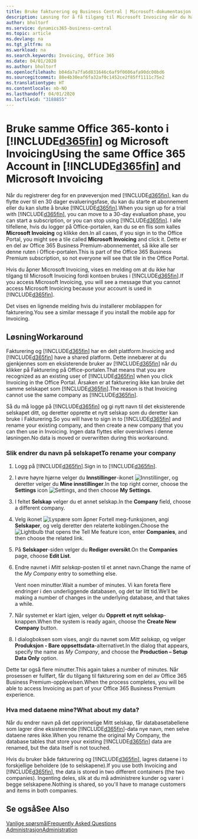 ```yaml
---
title: Bruke fakturering og Business Central | Microsoft-dokumentasjon
description: Løsning for å få tilgang til Microsoft Invoicing når du har registrert deg for Dynamics 365 Business Central.
author: bholtorf
ms.service: dynamics365-business-central
ms.topic: article
ms.devlang: na
ms.tgt_pltfrm: na
ms.workload: na
ms.search.keywords: Invoicing, Office 365
ms.date: 04/01/2020
ms.author: bholtorf
ms.openlocfilehash: b04da7a7fa6d831646c6af9f0606afa90dc00bd6
ms.sourcegitcommit: 88e4b30eaf6fa32af0c1452ce2f85ff1111c75e2
ms.translationtype: HT
ms.contentlocale: nb-NO
ms.lasthandoff: 04/01/2020
ms.locfileid: "3188855"
---
```

# <a name="using-the-same-office-365-account-in-d365fin-and-microsoft-invoicing"></a><span data-ttu-id="fac5c-103">Bruke samme Office 365-konto i [!INCLUDE[d365fin](includes/d365fin_long_md.md)] og Microsoft Invoicing</span><span class="sxs-lookup"><span data-stu-id="fac5c-103">Using the same Office 365 Account in [!INCLUDE[d365fin](includes/d365fin_long_md.md)] and Microsoft Invoicing</span></span>
<span data-ttu-id="fac5c-104">Når du registrerer deg for en prøveversjon med [!INCLUDE[d365fin](includes/d365fin_md.md)], kan du flytte over til en 30 dager evalueringsfase, du kan du starte et abonnement eller du kan slutte å bruke [!INCLUDE[d365fin](includes/d365fin_md.md)].</span><span class="sxs-lookup"><span data-stu-id="fac5c-104">When you sign up for a trial with [!INCLUDE[d365fin](includes/d365fin_md.md)], you can move to a 30-day evaluation phase, you can start a subscription, or you can stop using [!INCLUDE[d365fin](includes/d365fin_md.md)].</span></span> <span data-ttu-id="fac5c-105">I alle tilfellene, hvis du logger på Office-portalen, kan du se en flis som kalles **Microsoft Invoicing** og klikke den.</span><span class="sxs-lookup"><span data-stu-id="fac5c-105">In all cases, if you sign in to the Office Portal, you might see a tile called **Microsoft Invoicing** and click it.</span></span> <span data-ttu-id="fac5c-106">Dette er en del av Office 365 Business Premium-abonnementet, så ikke alle ser denne ruten i Office-portalen.</span><span class="sxs-lookup"><span data-stu-id="fac5c-106">This is part of the Office 365 Business Premium subscription, so not everyone will see that tile in the Office Portal.</span></span>  

<span data-ttu-id="fac5c-107">Hvis du åpner Microsoft Invoicing, vises en melding om at du ikke har tilgang til Microsoft Invoicing fordi kontoen brukes i [!INCLUDE[d365fin](includes/d365fin_md.md)].</span><span class="sxs-lookup"><span data-stu-id="fac5c-107">If you access Microsoft Invoicing, you will see a message that you cannot access Microsoft Invoicing because your account is used in [!INCLUDE[d365fin](includes/d365fin_md.md)].</span></span>  

<span data-ttu-id="fac5c-108">Det vises en lignende melding hvis du installerer mobilappen for fakturering.</span><span class="sxs-lookup"><span data-stu-id="fac5c-108">You see a similar message if you install the mobile app for Invoicing.</span></span>  

## <a name="workaround"></a><span data-ttu-id="fac5c-109">Løsning</span><span class="sxs-lookup"><span data-stu-id="fac5c-109">Workaround</span></span>
<span data-ttu-id="fac5c-110">Fakturering og [!INCLUDE[d365fin](includes/d365fin_md.md)] har en delt plattform.</span><span class="sxs-lookup"><span data-stu-id="fac5c-110">Invoicing and [!INCLUDE[d365fin](includes/d365fin_md.md)] have a shared platform.</span></span> <span data-ttu-id="fac5c-111">Dette innebærer at du gjenkjennes som en eksisterende bruker av [!INCLUDE[d365fin](includes/d365fin_md.md)] når du klikker på Fakturering på Office-portalen.</span><span class="sxs-lookup"><span data-stu-id="fac5c-111">That means that you are recognized as an existing user of [!INCLUDE[d365fin](includes/d365fin_md.md)] when you click Invoicing in the Office Portal.</span></span> <span data-ttu-id="fac5c-112">Årsaken er at fakturering ikke kan bruke det samme selskapet som [!INCLUDE[d365fin](includes/d365fin_md.md)].</span><span class="sxs-lookup"><span data-stu-id="fac5c-112">The reason is that Invoicing cannot use the same company as [!INCLUDE[d365fin](includes/d365fin_md.md)].</span></span>  

<span data-ttu-id="fac5c-113">Så du må logge på [!INCLUDE[d365fin](includes/d365fin_md.md)] og gi nytt navn til det eksisterende selskapet ditt, og deretter opprette et nytt selskap som du deretter kan bruke i Fakturering.</span><span class="sxs-lookup"><span data-stu-id="fac5c-113">So you will have to sign in to [!INCLUDE[d365fin](includes/d365fin_md.md)] and rename your existing company, and then create a new company that you can then use in Invoicing.</span></span> <span data-ttu-id="fac5c-114">Ingen data flyttes eller overskrives i denne løsningen.</span><span class="sxs-lookup"><span data-stu-id="fac5c-114">No data is moved or overwritten during this workaround.</span></span>

### <a name="to-rename-your-company"></a><span data-ttu-id="fac5c-115">Slik endrer du navn på selskapet</span><span class="sxs-lookup"><span data-stu-id="fac5c-115">To rename your company</span></span>
1. <span data-ttu-id="fac5c-116">Logg på [!INCLUDE[d365fin](includes/d365fin_md.md)].</span><span class="sxs-lookup"><span data-stu-id="fac5c-116">Sign in to [!INCLUDE[d365fin](includes/d365fin_md.md)].</span></span>
2. <span data-ttu-id="fac5c-117">I øvre høyre hjørne velger du **Innstillinger**-ikonet ![Innstillinger](media/ui-experience/settings_icon_small.png "Innstillinger-ikon for rollesenter"), og deretter velger du **Mine innstillinger**.</span><span class="sxs-lookup"><span data-stu-id="fac5c-117">In the top right corner, choose the **Settings** icon ![Settings](media/ui-experience/settings_icon_small.png "Settings icon for role center"), and then choose **My Settings**.</span></span>
3. <span data-ttu-id="fac5c-118">I feltet **Selskap** velger du et annet selskap.</span><span class="sxs-lookup"><span data-stu-id="fac5c-118">In the **Company** field, choose a different company.</span></span>
4. <span data-ttu-id="fac5c-119">Velg ikonet ![Lyspære som åpner Fortell meg-funksjonen](media/ui-search/search_small.png "Fortell hva du vil gjøre"), angi **Selskaper**, og velg deretter den relaterte koblingen.</span><span class="sxs-lookup"><span data-stu-id="fac5c-119">Choose the ![Lightbulb that opens the Tell Me feature](media/ui-search/search_small.png "Tell me what you want to do") icon, enter **Companies**, and then choose the related link.</span></span>  
5. <span data-ttu-id="fac5c-120">På **Selskaper**-siden velger du **Rediger oversikt**.</span><span class="sxs-lookup"><span data-stu-id="fac5c-120">On the **Companies** page, choose **Edit List**.</span></span>  
6. <span data-ttu-id="fac5c-121">Endre navnet i *Mitt selskap*-posten til et annet navn.</span><span class="sxs-lookup"><span data-stu-id="fac5c-121">Change the name of the *My Company* entry to something else.</span></span>  

    <span data-ttu-id="fac5c-122">Vent noen minutter.</span><span class="sxs-lookup"><span data-stu-id="fac5c-122">Wait a number of minutes.</span></span> <span data-ttu-id="fac5c-123">Vi kan foreta flere endringer i den underliggende databasen, og det tar litt tid.</span><span class="sxs-lookup"><span data-stu-id="fac5c-123">We’ll be making a number of changes in the underlying database, and that takes a while.</span></span>
7.  <span data-ttu-id="fac5c-124">Når systemet er klart igjen, velger du **Opprett et nytt selskap**-knappen.</span><span class="sxs-lookup"><span data-stu-id="fac5c-124">When the system is ready again, choose the **Create New Company** button.</span></span>  
8.  <span data-ttu-id="fac5c-125">I dialogboksen som vises, angir du navnet som *Mitt selskap*, og velger **Produksjon - Bare oppsettsdata**-alternativet.</span><span class="sxs-lookup"><span data-stu-id="fac5c-125">In the dialog that appears, specify the name as *My Company*, and choose the **Production – Setup Data Only** option.</span></span>  

<span data-ttu-id="fac5c-126">Dette tar også flere minutter.</span><span class="sxs-lookup"><span data-stu-id="fac5c-126">This again takes a number of minutes.</span></span> <span data-ttu-id="fac5c-127">Når prosessen er fullført, får du tilgang til fakturering som en del av Office 365 Business Premium-opplevelsen.</span><span class="sxs-lookup"><span data-stu-id="fac5c-127">When the process completes, you will be able to access Invoicing as part of your Office 365 Business Premium experience.</span></span>  

### <a name="what-about-my-data"></a><span data-ttu-id="fac5c-128">Hva med dataene mine?</span><span class="sxs-lookup"><span data-stu-id="fac5c-128">What about my data?</span></span>
<span data-ttu-id="fac5c-129">Når du endrer navn på det opprinnelige Mitt selskap, får databasetabellene som lagrer dine eksisterende [!INCLUDE[d365fin](includes/d365fin_md.md)]-data nye navn, men selve dataene røres ikke.</span><span class="sxs-lookup"><span data-stu-id="fac5c-129">When you rename the original My Company, the database tables that store your existing [!INCLUDE[d365fin](includes/d365fin_md.md)] data are renamed, but the data itself is not touched.</span></span>  

<span data-ttu-id="fac5c-130">Hvis du bruker både fakturering og [!INCLUDE[d365fin](includes/d365fin_md.md)], lagres dataene i to forskjellige beholdere (de to selskapene).</span><span class="sxs-lookup"><span data-stu-id="fac5c-130">If you use both Invoicing and [!INCLUDE[d365fin](includes/d365fin_md.md)], the data is stored in two different containers (the two companies).</span></span> <span data-ttu-id="fac5c-131">Ingenting deles, slik at du må administrere kunder og varer i begge selskapene.</span><span class="sxs-lookup"><span data-stu-id="fac5c-131">Nothing is shared, so you'll have to manage customers and items in both companies.</span></span>  

## <a name="see-also"></a><span data-ttu-id="fac5c-132">Se også</span><span class="sxs-lookup"><span data-stu-id="fac5c-132">See Also</span></span>
[<span data-ttu-id="fac5c-133">Vanlige spørsmål</span><span class="sxs-lookup"><span data-stu-id="fac5c-133">Frequently Asked Questions</span></span>](across-faq.md)  
[<span data-ttu-id="fac5c-134">Administrasjon</span><span class="sxs-lookup"><span data-stu-id="fac5c-134">Administration</span></span>](admin-setup-and-administration.md)  
